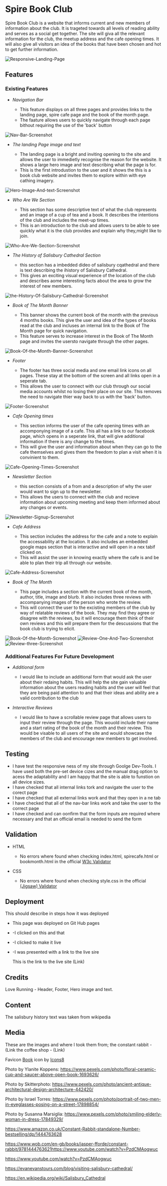 # Spire Book Club

Spire Book Club is a website that informs current and new members of information about the club. It is trageted towards all levels of reading ability and serves as a social get together. The site will giva all the relevant information for the club, the meetup address and the cafe opening times. It will also give all visitors an idea of the books that have been chosen and hot to get further information.

![Responsive-Landing-Page](https://github.com/JBRobinson93/Salisbury_Spire_Book_Club/assets/138578310/c4e0b7bf-0809-4e49-881c-ef5097885fb9)

## Features

### Existing Features

- _Navigation Bar_

  - This feature displays on all three pages and provides links to the landing page, spire cafe page and the book of the month page.
  - The faature allows users to quickly navigate through each page bithout requiring the use of the 'back' button

![Nav-Bar-Screenshot](https://github.com/JBRobinson93/Salisbury_Spire_Book_Club/assets/138578310/060a61c3-4b83-4627-bcd0-3ee84423a2d4)

- _The landing Page image and text_

  - The landing page is a bright and inviting opening to the site and allows the user to immedietly recognise the reason for the website. It shows a large hero image and text describing what the page is for.
  - This is the first introdustion to the user and it shows the this is a book club website and invites them to explore within with eye cathing imagery.

![Hero-Image-And-text-Screenshot](https://github.com/JBRobinson93/Salisbury_Spire_Book_Club/assets/138578310/193d6a89-2418-47a5-bfc0-190933e3b388)

- _Who Are We Section_

  - This section has some descriptive text of what the club represents and an image of a cup of tea and a book. It describes the intentions of the club and includes the meet-up times.
  - This is an introduction to the club and allows users to be able to see quickly what it is the club provides and explain why they,might like to join.

![Who-Are-We-Section-Screenshot](https://github.com/JBRobinson93/Salisbury_Spire_Book_Club/assets/138578310/526d5f24-d24d-42b8-a739-0eb6a31df69e)

- _The History of Salisbury Cathedral Section_

  - this section has a imbedded dideo of salisbury cqathedral and there is text describing the ihistory of Salisbury Cathedral.
  - This gives an exciting visual experience of the location of the club and describes aome interesting facts about the area to grow the interest of new members.

![the-History-Of-Salisbury-Cathedral-Screenshot](https://github.com/JBRobinson93/Salisbury_Spire_Book_Club/assets/138578310/e6712e6a-32b1-4588-8780-24a8319daa51)

- _Book of The Month Banner_

  - This banner shows the current book of the month with the previous 4 months books. This give the user and idea of the types of books read at the club and incluses an internal link to the Book of The Month page for quick navigation.
  - This feature serves to increase interest in the Book of The Month page and invites the usersto navigate through the other pages.

![Book-Of-the-Month-Banner-Screenshot](https://github.com/JBRobinson93/Salisbury_Spire_Book_Club/assets/138578310/3b438be3-a7e1-41c9-b92c-e8d9994b6b28)

- _Footer_

  - The footer has three social media and one email link icons on all pages. These stay at the bottom of the screen and all links open in a seperate tab.
  - This allows the user to connect with our club through our social media accounts whilst no losing their place on our site. This removes the need to navigate thier way back to us with the 'back' button.

![Footer-Screenshot](https://github.com/JBRobinson93/Salisbury_Spire_Book_Club/assets/138578310/ff7c6b4e-546e-42eb-ae34-883db552a9a3)

- _Cafe Opening times_

  - This section informs the user of the cafe opening times with an accomponying image of a cafe. This all has a link to our facebook page, which opens in a seperate link, that will give additional information if there is any change to the times.
  - This will give the user and information about when they can go to the cafe themselves and gives them the freedom to plan a visit when it is convinient to them.

![Cafe-Opening-Times-Screenshot](https://github.com/JBRobinson93/Salisbury_Spire_Book_Club/assets/138578310/58de18a9-1cda-4bba-b9ad-6e238ef1cef2)

- _Newsletter Section_

  - this section consists of a from and a description of why the user would want to sign up to the newsletter.
  - This allows the users to connect with the club and recieve information about upcoming meeting and keep them informed about any changes or events.

![Newsletter-Signup-Screenshot](https://github.com/JBRobinson93/Salisbury_Spire_Book_Club/assets/138578310/9316924f-a9ce-40b3-b89f-643290d84b70)

- _Cafe Address_

  - This section includes the address for the cafe and a note to explain the accessability at the location. It also includes an embedded google maps section that is interactive and will open in a nex tabif clicked on.
  - This will assist the user in knowing exactly where the cafe is and be able to plan their trip all through our website.

![Cafe-Address-Screenshot](https://github.com/JBRobinson93/Salisbury_Spire_Book_Club/assets/138578310/89d687f4-15da-4c88-b79d-4bc3960de3fa)

- _Book of The Month_

  - This page includes a section with the current book of the month, author, title, image and blurb. It also includes three reviews with accompanying images of the person who wrote the review.
  - This will connect the user to the excisting members of the club by way of relatable reviews of the book. They may find they agree or disagree with the reviews, bu it will encourage them think of their own reviews and this will prepare them for the descussions that the book club is trying to elicit.

![Book-Of-the-Month-Screenshot](https://github.com/JBRobinson93/Salisbury_Spire_Book_Club/assets/138578310/505c6626-6ab0-459a-b3f7-1d376d72d8c4)
![Review-One-And-Two-Screenshot](https://github.com/JBRobinson93/Salisbury_Spire_Book_Club/assets/138578310/1ba0db2a-55b4-4553-8c3e-9e0b6c7be99c)
![Review-three-Screenshot](https://github.com/JBRobinson93/Salisbury_Spire_Book_Club/assets/138578310/f2fffda8-8286-4e08-aa98-1b036cc36dbe)

### Additional Features For Future Development

- _Additional form_

  - I would like to include an additional form that would ask the user about their redaing habits. This will help the site gain valuable information about the users reading habits and the user will feel that they are being paid attention to and that their ideas and ability are a valid contribution to the club

- _Interactive Reviews_

  - I would like to have a scrollable review page that allows users to input their review through the page. This wouold include their name and a start rating of the book of the month and their review. This would be visable to all users of the site and would showcase the members of the club and encourage new members to get involved.

## Testing

- I have test the responsive ness of my site through Goolge Dev-Tools. I have used both the pre-set device cizes and the manual drag option to acess the adaptability and I am happy that the site is able to funstion on all device sizes.
- I have checked that all internal links tork and navigate the user to the corect page
- I have checked that all external links work and that they open in a ne tab
- I have checked that all of the nav-bar links work and take the user to the correct page
- I have checked and can oonfirm that the form inputs are required where necessary and that an official email is needed to send the form

## Validation

- HTML

  - No errors where found when checking index.html, spirecafe.html or bookmonth.html in the official [W3c Validator](https://validator.w3.org/nu/?doc=https%3A%2F%2Fjbrobinson93.github.io%2FSalisbury_Spire_Book_Club%2Findex.html)

- CSS
  - No errors where found when checking style.css in the official [(Jigsaw) Validator]()

## Deployment

This should describe in steps how it was deployed

- This page was deployed on Git Hub pages
- -I clicked on this and that
- -I clicked to make it live
- -I was presented with a link to the live sire

  This is the link to the live site (Link)

## Credits

Love Running - Header, Footer, Hero image and text.

## Content

The salisbury history text was taken from wikipedia

## Media

These are the images and where I took them from;
the constant rabbit - (Link
the coffee shop - (Link)

Favicon
<a target="_blank" href="https://icons8.com/icon/42763/book">Book</a> icon by <a target="_blank" href="https://icons8.com">Icons8</a>

Photo by Ylanite Koppens: <https://www.pexels.com/photo/floral-ceramic-cup-and-saucer-above-open-book-1693626/>

Photo by Skitterphoto: <https://www.pexels.com/photo/ancient-antique-architectural-design-architecture-442420/>

Photo by Israel Torres: <https://www.pexels.com/photo/portrait-of-two-men-in-eyeglasses-posing-on-a-street-17898854/>

Photo by Susanna Marsiglia: <https://www.pexels.com/photo/smiling-elderly-woman-in-dress-17849329/>

<https://www.amazon.co.uk/Constant-Rabbit-standalone-Number-bestselling/dp/1444763628>

<https://www.wob.com/en-gb/books/jasper-fforde/constant-rabbit/9781444763621>https://www.youtube.com/watch?v=PzdCMAogwuc

<https://www.youtube.com/watch?v=PzdCMAogwuc>

<https://evanevanstours.com/blog/visiting-salisbury-cathedral/>

<https://en.wikipedia.org/wiki/Salisbury_Cathedral>
